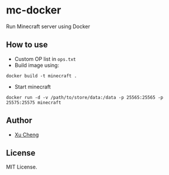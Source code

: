 # mc-docker
Run Minecraft server using Docker

## How to use

* Custom OP list in `ops.txt`
* Build image using:
```
docker build -t minecraft .
```
* Start minecraft
```
docker run -d -v /path/to/store/data:/data -p 25565:25565 -p 25575:25575 minecraft
```

## Author

* [Xu Cheng](https://xuc.me)

## License

MIT License.
